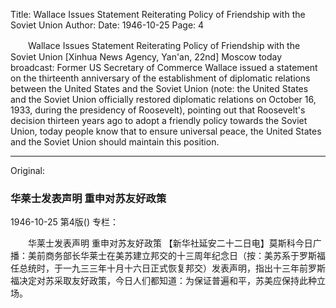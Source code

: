 Title: Wallace Issues Statement Reiterating Policy of Friendship with the Soviet Union
Author:
Date: 1946-10-25
Page: 4

　　Wallace Issues Statement
    Reiterating Policy of Friendship with the Soviet Union
    [Xinhua News Agency, Yan'an, 22nd] Moscow today broadcast: Former US Secretary of Commerce Wallace issued a statement on the thirteenth anniversary of the establishment of diplomatic relations between the United States and the Soviet Union (note: the United States and the Soviet Union officially restored diplomatic relations on October 16, 1933, during the presidency of Roosevelt), pointing out that Roosevelt's decision thirteen years ago to adopt a friendly policy towards the Soviet Union, today people know that to ensure universal peace, the United States and the Soviet Union should maintain this position.



<hr /> 

Original: 


### 华莱士发表声明  重申对苏友好政策

1946-10-25
第4版()
专栏：

　　华莱士发表声明
    重申对苏友好政策
    【新华社延安二十二日电】莫斯科今日广播：美前商务部长华莱士在美苏建立邦交的十三周年纪念日（按：美苏系于罗斯福任总统时，于一九三三年十月十六日正式恢复邦交）发表声明，指出十三年前罗斯福决定对苏采取友好政策，今日人们都知道：为保证普遍和平，苏美应保持此种立场。
